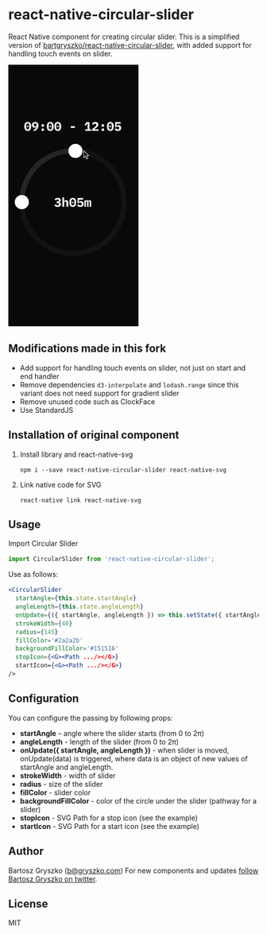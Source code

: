 # react-native-circular-slider

React Native component for creating circular slider. This is a simplified version of [bartgryszko/react-native-circular-slider](https://github.com/bartgryszko/react-native-circular-slider), with added support for handling touch events on slider.

![image](screenshot.gif)

## Modifications made in this fork

* Add support for handling touch events on slider, not just on start and end handler
* Remove dependencies `d3-interpolate` and `lodash.range` since this variant does not need support for gradient slider
* Remove unused code such as ClockFace
* Use StandardJS

## Installation of original component

1. Install library and react-native-svg

	```
	npm i --save react-native-circular-slider react-native-svg
	```
2. Link native code for SVG

	```
	react-native link react-native-svg
	```

## Usage

Import Circular Slider

```js
import CircularSlider from 'react-native-circular-slider';
```

Use as follows:

```jsx
<CircularSlider
  startAngle={this.state.startAngle}
  angleLength={this.state.angleLength}
  onUpdate={({ startAngle, angleLength }) => this.setState({ startAngle, angleLength })}
  strokeWidth={40}
  radius={145}
  fillColor='#2a2a2b'
  backgroundFillColor='#151516'
  stopIcon={<G><Path .../></G>}
  startIcon={<G><Path .../></G>}
/>
```


## Configuration

You can configure the passing by following props:

- **startAngle** – angle where the slider starts (from 0 to 2π)
- **angleLength** - length of the slider (from 0 to 2π)
- **onUpdate({ startAngle, angleLength })** - when slider is moved, onUpdate(data) is triggered, where data is an object of new values of startAngle and angleLength.
- **strokeWidth** - width of slider
- **radius** - size of the slider
- **fillColor** - slider color
- **backgroundFillColor** - color of the circle under the slider (pathway for a slider)
- **stopIcon** - SVG Path for a stop icon (see the example)
- **startIcon** - SVG Path for a start icon (see the example)

## Author

Bartosz Gryszko (b@gryszko.com)
For new components and updates [follow Bartosz Gryszko on twitter](https://twitter.com/bartgryszko).

## License

MIT
